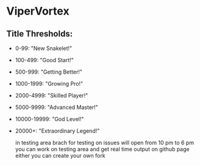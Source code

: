 # ViperVortex

## Title Thresholds:

- 0-99: "New Snakelet!"

- 100-499: "Good Start!"

- 500-999: "Getting Better!"

- 1000-1999: "Growing Pro!"

- 2000-4999: "Skilled Player!"

- 5000-9999: "Advanced Master!"

- 10000-19999: "God Level!"

- 20000+: "Extraordinary Legend!"

  in testing area brach for testing on issues will open from 10 pm to 6 pm 
  you can work on testing area and get real time output on github page
  either  you can create your own fork 
